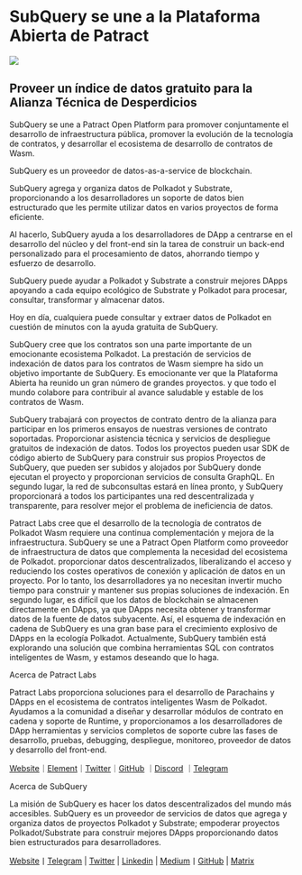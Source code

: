 # SubQuery se une a la Plataforma Abierta de Patract

![](https://miro.medium.com/max/1400/0*0inUQ8U1g9auTjfU)

## **Proveer un índice de datos gratuito para la Alianza Técnica de Desperdicios**

SubQuery se une a Patract Open Platform para promover conjuntamente el desarrollo de infraestructura pública, promover la evolución de la tecnología de contratos, y desarrollar el ecosistema de desarrollo de contratos de Wasm.

SubQuery es un proveedor de datos-as-a-service de blockchain.

SubQuery agrega y organiza datos de Polkadot y Substrate, proporcionando a los desarrolladores un soporte de datos bien estructurado que les permite utilizar datos en varios proyectos de forma eficiente.

Al hacerlo, SubQuery ayuda a los desarrolladores de DApp a centrarse en el desarrollo del núcleo y del front-end sin la tarea de construir un back-end personalizado para el procesamiento de datos, ahorrando tiempo y esfuerzo de desarrollo.

SubQuery puede ayudar a Polkadot y Substrate a construir mejores DApps apoyando a cada equipo ecológico de Substrate y Polkadot para procesar, consultar, transformar y almacenar datos.

Hoy en día, cualquiera puede consultar y extraer datos de Polkadot en cuestión de minutos con la ayuda gratuita de SubQuery.

SubQuery cree que los contratos son una parte importante de un emocionante ecosistema Polkadot. La prestación de servicios de indexación de datos para los contratos de Wasm siempre ha sido un objetivo importante de SubQuery. Es emocionante ver que la Plataforma Abierta ha reunido un gran número de grandes proyectos. y que todo el mundo colabore para contribuir al avance saludable y estable de los contratos de Wasm.

SubQuery trabajará con proyectos de contrato dentro de la alianza para participar en los primeros ensayos de nuestras versiones de contrato soportadas. Proporcionar asistencia técnica y servicios de despliegue gratuitos de indexación de datos. Todos los proyectos pueden usar SDK de código abierto de SubQuery para construir sus propios Proyectos de SubQuery, que pueden ser subidos y alojados por SubQuery donde ejecutan el proyecto y proporcionan servicios de consulta GraphQL. En segundo lugar, la red de subconsultas estará en línea pronto, y SubQuery proporcionará a todos los participantes una red descentralizada y transparente, para resolver mejor el problema de ineficiencia de datos.

Patract Labs cree que el desarrollo de la tecnología de contratos de Polkadot Wasm requiere una continua complementación y mejora de la infraestructura. SubQuery se une a Patract Open Platform como proveedor de infraestructura de datos que complementa la necesidad del ecosistema de Polkadot. proporcionar datos descentralizados, liberalizando el acceso y reduciendo los costes operativos de conexión y aplicación de datos en un proyecto. Por lo tanto, los desarrolladores ya no necesitan invertir mucho tiempo para construir y mantener sus propias soluciones de indexación. En segundo lugar, es difícil que los datos de blockchain se almacenen directamente en DApps, ya que DApps necesita obtener y transformar datos de la fuente de datos subyacente. Así, el esquema de indexación en cadena de SubQuery es una gran base para el crecimiento explosivo de DApps en la ecología Polkadot. Actualmente, SubQuery también está explorando una solución que combina herramientas SQL con contratos inteligentes de Wasm, y estamos deseando que lo haga.

Acerca de Patract Labs

Patract Labs proporciona soluciones para el desarrollo de Parachains y DApps en el ecosistema de contratos inteligentes Wasm de Polkadot. Ayudamos a la comunidad a diseñar y desarrollar módulos de contrato en cadena y soporte de Runtime, y proporcionamos a los desarrolladores de DApp herramientas y servicios completos de soporte cubre las fases de desarrollo, pruebas, debugging, despliegue, monitoreo, proveedor de datos y desarrollo del front-end.

[Website](https://patract.io/)｜[Element](https://app.element.io/#/room/#PatractLabsDev:matrix.org)｜[Twitter](https://twitter.com/PatractLabs)｜[GitHub](https://github.com/patractlabs) ｜[Discord](https://discord.gg/yMRMqcAb24) ｜[Telegram](https://t.me/patract)

Acerca de SubQuery

La misión de SubQuery es hacer los datos descentralizados del mundo más accesibles. SubQuery es un proveedor de servicios de datos que agrega y organiza datos de proyectos Polkadot y Substrate; empoderar proyectos Polkadot/Substrate para construir mejores DApps proporcionando datos bien estructurados para desarrolladores.

[Website](https://www.subquery.network/)丨[Telegram](https://t.me/subquerynetwork) | [Twitter](https://twitter.com/subquerynetwork) | [Linkedin](https://www.linkedin.com/company/subquery) | [Medium](https://subquery.medium.com/)丨[GitHub](https://github.com/subquery/subql) | [Matrix](https://matrix.to/#/#subquery:matrix.org)